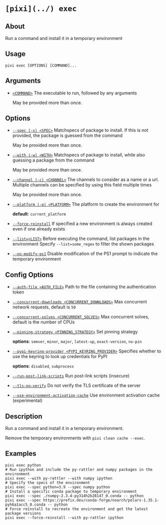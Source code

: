# `[pixi](../) exec`

## About

Run a command and install it in a temporary environment

## Usage

```text
pixi exec [OPTIONS] [COMMAND]...

```

## Arguments

- [`<COMMAND>`](#arg-%3CCOMMAND%3E) The executable to run, followed by any arguments

  May be provided more than once.

## Options

- [`--spec (-s) <SPEC>`](#arg---spec) Matchspecs of package to install. If this is not provided, the package is guessed from the command

  May be provided more than once.

- [`--with (-w) <WITH>`](#arg---with) Matchspecs of package to install, while also guessing a package from the command

  May be provided more than once.

- [`--channel (-c) <CHANNEL>`](#arg---channel) The channels to consider as a name or a url. Multiple channels can be specified by using this field multiple times

  May be provided more than once.

- [`--platform (-p) <PLATFORM>`](#arg---platform) The platform to create the environment for

  **default**: `current_platform`

- [`--force-reinstall`](#arg---force-reinstall) If specified a new environment is always created even if one already exists

- [`--list=<LIST>`](#arg---list) Before executing the command, list packages in the environment Specify `--list=some_regex` to filter the shown packages

- [`--no-modify-ps1`](#arg---no-modify-ps1) Disable modification of the PS1 prompt to indicate the temporary environment

## Config Options

- [`--auth-file <AUTH_FILE>`](#arg---auth-file) Path to the file containing the authentication token

- [`--concurrent-downloads <CONCURRENT_DOWNLOADS>`](#arg---concurrent-downloads) Max concurrent network requests, default is `50`

- [`--concurrent-solves <CONCURRENT_SOLVES>`](#arg---concurrent-solves) Max concurrent solves, default is the number of CPUs

- [`--pinning-strategy <PINNING_STRATEGY>`](#arg---pinning-strategy) Set pinning strategy

  **options**: `semver`, `minor`, `major`, `latest-up`, `exact-version`, `no-pin`

- [`--pypi-keyring-provider <PYPI_KEYRING_PROVIDER>`](#arg---pypi-keyring-provider) Specifies whether to use the keyring to look up credentials for PyPI

  **options**: `disabled`, `subprocess`

- [`--run-post-link-scripts`](#arg---run-post-link-scripts) Run post-link scripts (insecure)

- [`--tls-no-verify`](#arg---tls-no-verify) Do not verify the TLS certificate of the server

- [`--use-environment-activation-cache`](#arg---use-environment-activation-cache) Use environment activation cache (experimental)

## Description

Run a command and install it in a temporary environment.

Remove the temporary environments with `pixi clean cache --exec`.

## Examples

```shell
pixi exec python
# Run ipython and include the py-rattler and numpy packages in the environment
pixi exec --with py-rattler --with numpy ipython
# Specify the specs of the environment
pixi exec --spec python=3.9 --spec numpy python
# Install a specific conda package to temporary environment
pixi exec --spec ./numpy-2.3.4-py314h2b28147_0.conda -- python
pixi exec --spec https://prefix.dev/conda-forge/noarch/polars-1.35.1-pyh6a1acc5_0.conda -- python
# Force reinstall to recreate the environment and get the latest package versions
pixi exec --force-reinstall --with py-rattler ipython

```

